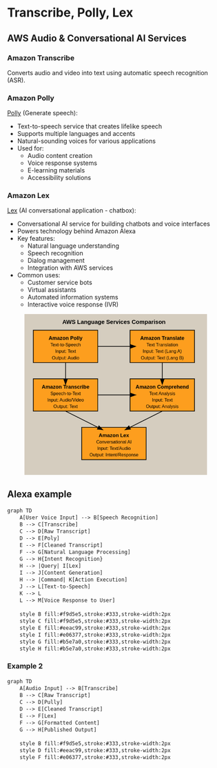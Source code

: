# Transcribe, Polly, Lex

## AWS Audio & Conversational AI Services

### Amazon Transcribe

Converts audio and video into text using automatic speech recognition (ASR).

### Amazon Polly

[Polly](https://aws.amazon.com/polly/) (Generate speech):

* Text-to-speech service that creates lifelike speech
* Supports multiple languages and accents
* Natural-sounding voices for various applications
* Used for:
  * Audio content creation
  * Voice response systems
  * E-learning materials
  * Accessibility solutions

### Amazon Lex

[Lex](https://aws.amazon.com/pm/lex/) (AI conversational application - chatbox):

* Conversational AI service for building chatbots and voice interfaces
* Powers technology behind Amazon Alexa
* Key features:
  * Natural language understanding
  * Speech recognition
  * Dialog management
  * Integration with AWS services
* Common uses:
  * Customer service bots
  * Virtual assistants
  * Automated information systems
  * Interactive voice response (IVR)





<figure><img src="../../../../.gitbook/assets/image (24).png" alt=""><figcaption></figcaption></figure>



## Alexa example



```mermaid
graph TD
    A[User Voice Input] --> B[Speech Recognition]
    B --> C[Transcribe]
    C --> D[Raw Transcript]
    D --> E[Poly]
    E --> F[Cleaned Transcript]
    F --> G[Natural Language Processing]
    G --> H{Intent Recognition}
    H --> |Query| I[Lex]
    I --> J[Content Generation]
    H --> |Command| K[Action Execution]
    J --> L[Text-to-Speech]
    K --> L
    L --> M[Voice Response to User]

    style B fill:#f9d5e5,stroke:#333,stroke-width:2px
    style C fill:#f9d5e5,stroke:#333,stroke-width:2px
    style E fill:#eeac99,stroke:#333,stroke-width:2px
    style I fill:#e06377,stroke:#333,stroke-width:2px
    style G fill:#b5e7a0,stroke:#333,stroke-width:2px
    style H fill:#b5e7a0,stroke:#333,stroke-width:2px
```

### Example 2



```mermaid
graph TD
    A[Audio Input] --> B[Transcribe]
    B --> C[Raw Transcript]
    C --> D[Pully]
    D --> E[Cleaned Transcript]
    E --> F[Lex]
    F --> G[Formatted Content]
    G --> H[Published Output]

    style B fill:#f9d5e5,stroke:#333,stroke-width:2px
    style D fill:#eeac99,stroke:#333,stroke-width:2px
    style F fill:#e06377,stroke:#333,stroke-width:2px
```

